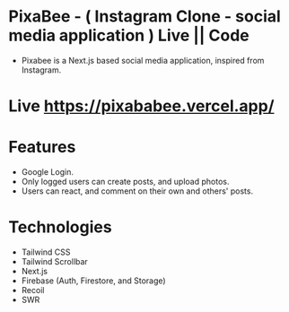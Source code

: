 # PixaBee - ( Instagram Clone - social media application )                                                                                          Live || Code
- Pixabee is a Next.js based social media application, inspired from Instagram.

# Live https://pixababee.vercel.app/

# Features
- Google Login.
- Only logged users can create posts, and upload photos.
- Users can react, and comment on their own and others' posts.

# Technologies
- Tailwind CSS
- Tailwind Scrollbar
- Next.js
- Firebase (Auth, Firestore, and Storage)
- Recoil
- SWR
